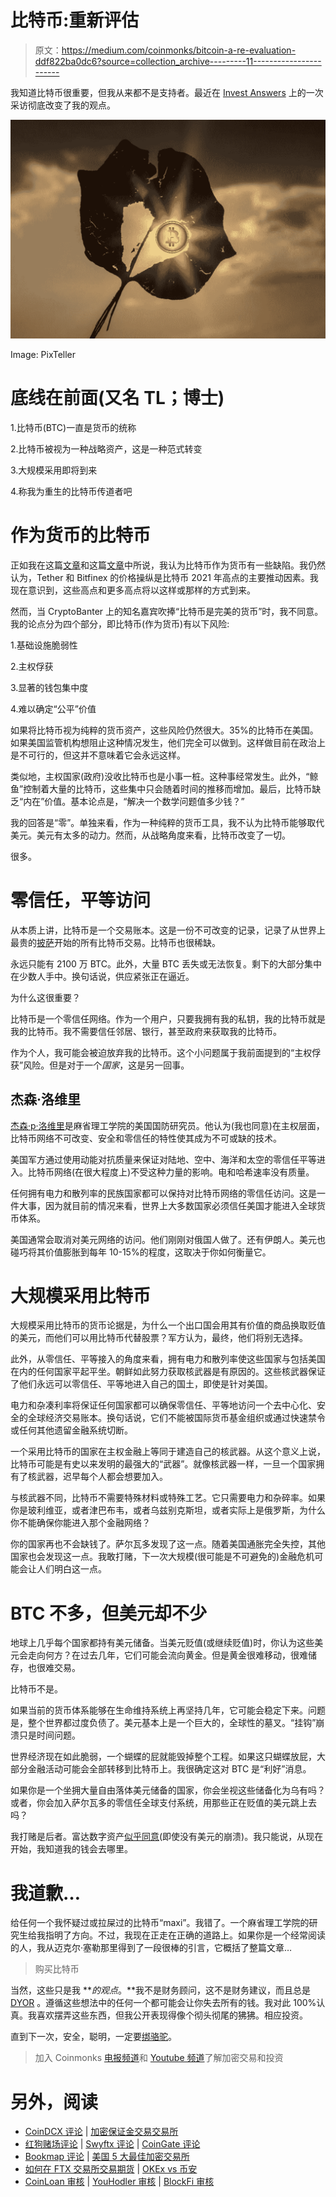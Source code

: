 # 比特币:重新评估

> 原文：<https://medium.com/coinmonks/bitcoin-a-re-evaluation-ddf822ba0dc6?source=collection_archive---------11----------------------->

我知道比特币很重要，但我从来都不是支持者。最近在 [Invest Answers](https://www.youtube.com/c/InvestAnswers) 上的一次采访彻底改变了我的观点。

![](img/91902aee8ddd874a657e95331dec7cdb.png)

Image: PixTeller

# 底线在前面(又名 TL；博士)

1.比特币(BTC)一直是货币的统称

2.比特币被视为一种战略资产，这是一种范式转变

3.大规模采用即将到来

4.称我为重生的比特币传道者吧

# 作为货币的比特币

正如我在这篇[文章](https://blog.cryptostars.is/is-it-time-for-crypto-investors-to-consciously-uncouple-from-bitcoin-b2795e5aefe9)和这篇[文章](/coinmonks/is-bitcoin-perfect-money-nope-fb05d29a1603)中所说，我认为比特币作为货币有一些缺陷。我仍然认为，Tether 和 Bitfinex 的价格操纵是比特币 2021 年高点的主要推动因素。我现在意识到，这些高点和更多高点将以这样或那样的方式到来。

然而，当 CryptoBanter 上的知名嘉宾吹捧“比特币是完美的货币”时，我不同意。我的论点分为四个部分，即比特币(作为货币)有以下风险:

1.基础设施脆弱性

2.主权俘获

3.显著的钱包集中度

4.难以确定“公平”价值

如果将比特币视为纯粹的货币资产，这些风险仍然很大。35%的比特币在美国。如果美国监管机构想阻止这种情况发生，他们完全可以做到。这样做目前在政治上是不可行的，但这并不意味着它会永远这样。

类似地，主权国家(政府)没收比特币也是小事一桩。这种事经常发生。此外，“鲸鱼”控制着大量的比特币，这些集中只会随着时间的推移而增加。最后，比特币缺乏“内在”价值。基本论点是，“解决一个数学问题值多少钱？”

我的回答是“零”。单独来看，作为一种纯粹的货币工具，我不认为比特币能够取代美元。美元有太多的动力。然而，从战略角度来看，比特币改变了一切。

很多。

# 零信任，平等访问

从本质上讲，比特币是一个交易账本。这是一份不可改变的记录，记录了从世界上最贵的[披萨](https://www.investopedia.com/news/bitcoin-pizza-day-celebrating-20-million-pizza-order/)开始的所有比特币交易。比特币也很稀缺。

永远只能有 2100 万 BTC。此外，大量 BTC 丢失或无法恢复。剩下的大部分集中在少数人手中。换句话说，供应紧张正在逼近。

为什么这很重要？

比特币是一个零信任网络。作为一个用户，只要我拥有我的私钥，我的比特币就是我的比特币。我不需要信任邻居、银行，甚至政府来获取我的比特币。

作为个人，我可能会被迫放弃我的比特币。这个小问题属于我前面提到的“主权俘获”风险。但是对于一个*国家*，这是另一回事。

## 杰森·洛维里

[杰森·p·洛维里](https://www.linkedin.com/in/jason-lowery-648830151/)是麻省理工学院的美国国防研究员。他认为(我也同意)在主权层面，比特币网络不可改变、安全和零信任的特性使其成为不可或缺的技术。

美国军方通过使用动能对抗质量来保证对陆地、空中、海洋和太空的零信任平等进入。比特币网络(在很大程度上)不受这种力量的影响。电和哈希速率没有质量。

任何拥有电力和散列率的民族国家都可以保持对比特币网络的零信任访问。这是一件大事，因为就目前的情况来看，世界上大多数国家必须信任美国才能进入全球货币体系。

美国通常会取消对美元网络的访问。他们刚刚对俄国人做了。还有伊朗人。美元也碰巧将其价值膨胀到每年 10-15%的程度，这取决于你如何衡量它。

# 大规模采用比特币

大规模采用比特币的货币论据是，为什么一个出口国会用其有价值的商品换取贬值的美元，而他们可以用比特币代替股票？军方认为，最终，他们将别无选择。

此外，从零信任、平等接入的角度来看，拥有电力和散列率使这些国家与包括美国在内的任何国家平起平坐。朝鲜如此努力获取核武器是有原因的。这些核武器保证了他们永远可以零信任、平等地进入自己的国土，即使是针对美国。

电力和杂凑利率将保证任何国家都可以确保零信任、平等地访问一个去中心化、安全的全球经济交易账本。换句话说，它们不能被国际货币基金组织或通过快速禁令或任何其他遗留金融系统切断。

一个采用比特币的国家在主权金融上等同于建造自己的核武器。从这个意义上说，比特币可能是有史以来发明的最强大的“武器”。就像核武器一样，一旦一个国家拥有了核武器，迟早每个人都会想要加入。

与核武器不同，比特币不需要特殊材料或特殊工艺。它只需要电力和杂碎率。如果你是玻利维亚，或者津巴布韦，或者乌兹别克斯坦，或者实际上是俄罗斯，为什么你不能确保你能进入那个金融网络？

你的国家再也不会缺钱了。萨尔瓦多发现了这一点。随着美国通胀完全失控，其他国家也会发现这一点。我敢打赌，下一次大规模(很可能是不可避免的)金融危机可能会让人们明白这一点。

# BTC 不多，但美元却不少

地球上几乎每个国家都持有美元储备。当美元贬值(或继续贬值)时，你认为这些美元会走向何方？在过去几年，它们可能会流向黄金。但是黄金很难移动，很难储存，也很难交易。

比特币不是。

如果当前的货币体系能够在生命维持系统上再坚持几年，它可能会稳定下来。问题是，整个世界都过度负债了。美元基本上是一个巨大的，全球性的墓叉。“挂钩”崩溃只是时间问题。

世界经济现在如此脆弱，一个蝴蝶的屁就能毁掉整个工程。如果这只蝴蝶放屁，大部分金融活动可能会全部转移到比特币上。我很确定这对 BTC 是“利好”消息。

如果你是一个坐拥大量自由落体美元储备的国家，你会坐视这些储备化为乌有吗？或者，你会加入萨尔瓦多的零信任全球支付系统，用那些正在贬值的美元跳上去吗？

我打赌是后者。富达数字资产[似乎同意](https://www.fidelitydigitalassets.com/articles/2021-trends-impact)(即使没有美元的崩溃)。我只能说，从现在开始，我知道我的钱会去哪里。

# 我道歉…

给任何一个我怀疑过或拉屎过的比特币“maxi”。我错了。一个麻省理工学院的研究生给我指明了方向。不过，我现在正走在正确的道路上。如果你是一个经常阅读的人，我从迈克尔·塞勒那里得到了一段很棒的引言，它概括了整篇文章…

> 购买比特币

当然，这些只是我 ***的观点*。**我不是财务顾问，这不是财务建议，而且总是 [DYOR](/coinmonks/crypto-investing-how-to-dyor-1e6dabdb1de9) 。遵循这些想法中的任何一个都可能会让你失去所有的钱。我对此 100%认真。我喜欢摆弄这些东西，但我公开表现得像个彻头彻尾的狒狒。相应投资。

直到下一次，安全，聪明，一定要[绑骆驼](https://www.oxfordreference.com/view/10.1093/acref/9780199539536.001.0001/acref-9780199539536-e-2318)。

> 加入 Coinmonks [电报频道](https://t.me/coincodecap)和 [Youtube 频道](https://www.youtube.com/c/coinmonks/videos)了解加密交易和投资

# 另外，阅读

*   [CoinDCX 评论](/coinmonks/coindcx-review-8444db3621a2) | [加密保证金交易交易所](https://coincodecap.com/crypto-margin-trading-exchanges)
*   [红狗赌场评论](https://coincodecap.com/red-dog-casino-review) | [Swyftx 评论](https://coincodecap.com/swyftx-review) | [CoinGate 评论](https://coincodecap.com/coingate-review)
*   [Bookmap 评论](https://coincodecap.com/bookmap-review-2021-best-trading-software) | [美国 5 大最佳加密交易所](https://coincodecap.com/crypto-exchange-usa)
*   [如何在 FTX 交易所交易期货](https://coincodecap.com/ftx-futures-trading) | [OKEx vs 币安](https://coincodecap.com/okex-vs-binance)
*   [CoinLoan 审核](https://coincodecap.com/coinloan-review) | [YouHodler 审核](/coinmonks/youhodler-4-easy-ways-to-make-money-98969b9689f2) | [BlockFi 审核](https://coincodecap.com/blockfi-review)